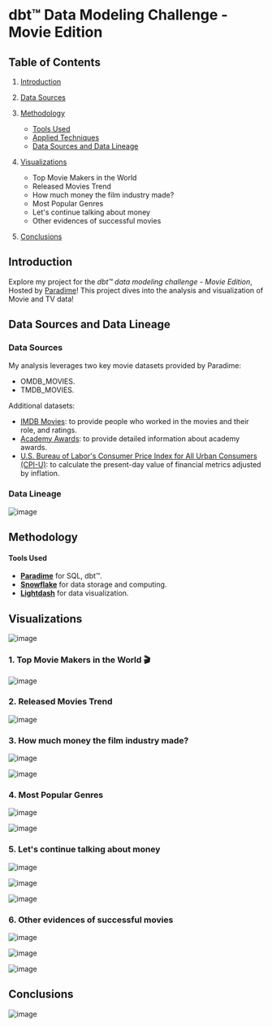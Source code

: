 # dbt™ Data Modeling Challenge - Movie Edition

## Table of Contents
1. [Introduction](#introduction)
2. [Data Sources](#data-sources-and-data-lineage)
3. [Methodology](#methodology)
   - [Tools Used](#tools-used)
   - [Applied Techniques](#applied-techniques)
   - [Data Sources and Data Lineage](#data-sources-and-data-lineage)
4. [Visualizations](#visualizations)
   - Top Movie Makers in the World
   - Released Movies Trend
   - How much money the film industry made?
   - Most Popular Genres
   - Let's continue talking about money
   - Other evidences of successful movies
       
5. [Conclusions](#conclusions)

## Introduction
Explore my project for the _dbt™ data modeling challenge - Movie Edition_, Hosted by [Paradime](https://www.paradime.io/)! 
This project dives into the analysis and visualization of Movie and TV data!

## Data Sources and Data Lineage

### Data Sources
My analysis leverages two key movie datasets provided by Paradime:
- OMDB_MOVIES.
- TMDB_MOVIES.

Additional datasets:
- [IMDB Movies](https://www.imdb.com/interfaces/): to provide people who worked in the movies and their role, and ratings.
- [Academy Awards](https://github.com/DLu/oscar_data): to provide detailed information about academy awards.
- [U.S. Bureau of Labor's Consumer Price Index for All Urban Consumers (CPI-U)](https://data.bls.gov/timeseries/CUUR0000SA0?years_option=all_years): 
to calculate the present-day value of financial metrics adjusted by inflation.

### Data Lineage

![image](https://github.com/letyrobueno/paradime-challenge/assets/3430584/5bf521b2-214f-4da8-9db8-9939e418b9c3)



## Methodology
#### Tools Used
- **[Paradime](https://www.paradime.io/)** for SQL, dbt™.
- **[Snowflake](https://www.snowflake.com/)** for data storage and computing.
- **[Lightdash](https://www.lightdash.com/)** for data visualization.


## Visualizations

![image](https://github.com/letyrobueno/paradime-challenge/assets/3430584/f78b22a2-b0a0-48c0-aaea-b560f8fe7730)

### 1. Top Movie Makers in the World 🎬

![image](https://github.com/letyrobueno/paradime-challenge/assets/3430584/5205ed96-53f1-4904-aec4-33cf867c4cfa)


### 2. Released Movies Trend

![image](https://github.com/letyrobueno/paradime-challenge/assets/3430584/c1da6d8f-9ccb-4ea9-9e2b-8bf38ff34a3d)


### 3. How much money the film industry made?

![image](https://github.com/letyrobueno/paradime-challenge/assets/3430584/93f9f9f3-b4f4-4401-abc1-92930abb22b0)

![image](https://github.com/letyrobueno/paradime-challenge/assets/3430584/9d7ccfb1-8e34-4f03-bd13-dfcd081eddb7)

### 4. Most Popular Genres

![image](https://github.com/letyrobueno/paradime-challenge/assets/3430584/1cfc9710-9b42-413b-bb36-64f29114d5ef)

![image](https://github.com/letyrobueno/paradime-challenge/assets/3430584/fe0d1d1d-ecca-4fb3-aef2-ffa049b76812)

### 5. Let's continue talking about money

![image](https://github.com/letyrobueno/paradime-challenge/assets/3430584/c30c2e53-7a77-479a-a677-0e245ef138ba)

![image](https://github.com/letyrobueno/paradime-challenge/assets/3430584/706b5ac6-1926-4c33-8525-520711ab02fd)

![image](https://github.com/letyrobueno/paradime-challenge/assets/3430584/38e28dec-ae66-4ae2-829e-ab35fd631558)

### 6. Other evidences of successful movies

![image](https://github.com/letyrobueno/paradime-challenge/assets/3430584/0d1d58e5-bdcb-4e8a-838e-206b25f2e0b6)

![image](https://github.com/letyrobueno/paradime-challenge/assets/3430584/61491c69-5400-49d3-868f-011e634d366d)

![image](https://github.com/letyrobueno/paradime-challenge/assets/3430584/c8e86b6d-96a8-4112-8d35-e298eb236d55)


## Conclusions

![image](https://github.com/letyrobueno/paradime-challenge/assets/3430584/3ea4c320-c4bc-4848-bccb-81a3cd584c5f)

